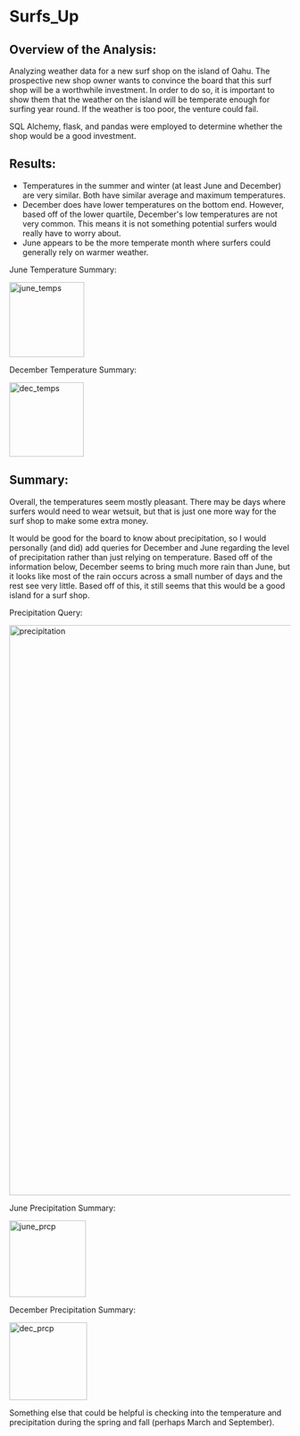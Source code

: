 # Surfs_Up

## Overview of the Analysis:

Analyzing weather data for a new surf shop on the island of Oahu. The prospective new shop owner wants to convince the board that this surf shop will be a worthwhile investment. In order to do so, it is important to show them that the weather on the island will be temperate enough for surfing year round. If the weather is too poor, the venture could fail.

SQL Alchemy, flask, and pandas were employed to determine whether the shop would be a good investment.

## Results:
  - Temperatures in the summer and winter (at least June and December) are very similar. Both have similar average and maximum temperatures. 
  - December does have lower temperatures on the bottom end. However, based off of the lower quartile, December's low temperatures are not very common. This means it is not something potential surfers would really have to worry about.
  - June appears to be the more temperate month where surfers could generally rely on warmer weather. 

June Temperature Summary:

<img width="134" alt="june_temps" src="https://user-images.githubusercontent.com/106691255/188289329-d609397b-b742-4f0a-9f59-db84fe99595a.png">

December Temperature Summary:

<img width="133" alt="dec_temps" src="https://user-images.githubusercontent.com/106691255/188289333-2f4ea850-6c53-43d7-ba98-d760efc31c34.png">


## Summary:

Overall, the temperatures seem mostly pleasant. There may be days where surfers would need to wear wetsuit, but that is just one more way for the surf shop to make some extra money.

It would be good for the board to know about precipitation, so I would personally (and did) add queries for December and June regarding the level of precipitation rather than just relying on temperature. Based off of the information below, December seems to bring much more rain than June, but it looks like most of the rain occurs across a small number of days and the rest see very little. Based off of this, it still seems that this would be a good island for a surf shop.

Precipitation Query:

<img width="1019" alt="precipitation" src="https://user-images.githubusercontent.com/106691255/188289358-23021c42-3bc5-4d32-a41b-de7c788a9b87.png">

June Precipitation Summary:

<img width="137" alt="june_prcp" src="https://user-images.githubusercontent.com/106691255/188289360-06985059-1559-4916-8941-42160afc25d0.png">

December Precipitation Summary:

<img width="139" alt="dec_prcp" src="https://user-images.githubusercontent.com/106691255/188289370-a0a7dda4-3d41-47f6-ab82-1ff24c7ad9f0.png">

Something else that could be helpful is checking into the temperature and precipitation during the spring and fall (perhaps March and September).

